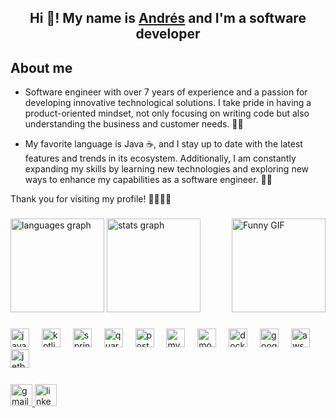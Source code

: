 <h2 align="center">Hi 👋! My name is <a href="https://www.linkedin.com/in/andres-scm/">Andrés</a> and I'm a software developer</h2>

## About me
- Software engineer with over 7 years of experience and a passion for developing innovative technological solutions. I take pride in having a product-oriented mindset, not only focusing on writing code but also understanding the business and customer needs. 💼💡

- My favorite language is Java ☕, and I stay up to date with the latest features and trends in its ecosystem. Additionally, I am constantly expanding my skills by learning new technologies and exploring new ways to enhance my capabilities as a software engineer. 🚀💪

Thank you for visiting my profile! 👨‍💻💼🌟

###

  <img align="right" height="150" src="https://media4.giphy.com/media/v1.Y2lkPTc5MGI3NjExN3RiMndkYXNsbHp1Z2dmYXpsdmh6OG05bDk4Z2E0Nzkwbzl0OGp0diZlcD12MV9pbnRlcm5hbF9naWZfYnlfaWQmY3Q9Zw/78XCFBGOlS6keY1Bil/giphy.gif" alt="Funny GIF">

###

###

<div align="left">
  <img src="https://github-readme-stats.vercel.app/api/top-langs?username=andres-scm&locale=en&hide_title=false&layout=compact&card_width=320&langs_count=5&theme=omni&hide_border=false&order=2" height="150" alt="languages graph"  />
  <img src="https://github-readme-stats.vercel.app/api?username=andres-scm&hide_title=false&hide_rank=true&show_icons=true&include_all_commits=true&count_private=false&disable_animations=false&theme=omni&locale=en&hide_border=false&order=1&custom_title=GitHub%20Stats" height="150" weigth="3000" alt="stats graph"  />
</div>

###

<div align="left">
  <img src="https://cdn.jsdelivr.net/gh/devicons/devicon/icons/java/java-original.svg" height="30" alt="java logo"  />
  <img width="12" />
  <img src="https://cdn.jsdelivr.net/gh/devicons/devicon/icons/kotlin/kotlin-original.svg" height="30" alt="kotlin logo"  />
  <img width="12" />
  <img src="https://cdn.jsdelivr.net/gh/devicons/devicon/icons/spring/spring-original.svg" height="30" alt="spring logo"  />
  <img width="12" />
  <img src="https://cdn.jsdelivr.net/gh/devicons/devicon/icons/quarkus/quarkus-original.svg" height="30" alt="quarkus logo"  />
  <img width="12" />
  <img src="https://cdn.jsdelivr.net/gh/devicons/devicon/icons/postgresql/postgresql-original.svg" height="30" alt="postgresql logo"  />
  <img width="12" />
  <img src="https://cdn.jsdelivr.net/gh/devicons/devicon/icons/mysql/mysql-original.svg" height="30" alt="mysql logo"  />
  <img width="12" />
  <img src="https://cdn.jsdelivr.net/gh/devicons/devicon/icons/mongodb/mongodb-original.svg" height="30" alt="mongodb logo"  />
  <img width="12" />
  <img src="https://cdn.jsdelivr.net/gh/devicons/devicon/icons/docker/docker-original.svg" height="30" alt="docker logo"  />
  <img width="12" />
  <img src="https://cdn.jsdelivr.net/gh/devicons/devicon/icons/googlecloud/googlecloud-original.svg" height="30" alt="googlecloud logo"  />
  <img width="12" />
  <img src="https://cdn.jsdelivr.net/gh/devicons/devicon/icons/amazonwebservices/amazonwebservices-original-wordmark.svg" height="30" alt="aws logo"  />
  <img width="12" />
  <img src="https://cdn.jsdelivr.net/gh/devicons/devicon/icons/jetbrains/jetbrains-original.svg" height="30" alt="jetbrains logo"  />
  <img width="12" />
</div>

###

<div align="left">
  <a href="mailto:andressaanchezz@gmail.com">
    <img src="https://img.shields.io/static/v1?message=Gmail&logo=gmail&label=&color=D14836&logoColor=white&labelColor=&style=for-the-badge" height="35" alt="gmail logo" />
  </a>
  <a href="https://www.linkedin.com/in/andres-scm/" target="_blank">
    <img src="https://img.shields.io/static/v1?message=LinkedIn&logo=linkedin&label=&color=0077B5&logoColor=white&labelColor=&style=for-the-badge" height="35" alt="linkedin logo" />
  </a>
</div>

###

###

<br clear="both">

###
###
